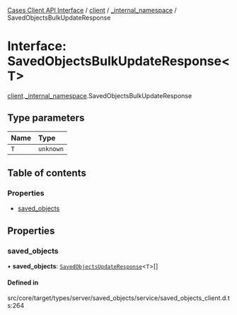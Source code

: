 [Cases Client API Interface](../README.md) / [client](../modules/client.md) / [\_internal\_namespace](../modules/client._internal_namespace.md) / SavedObjectsBulkUpdateResponse

# Interface: SavedObjectsBulkUpdateResponse<T\>

[client](../modules/client.md).[_internal_namespace](../modules/client._internal_namespace.md).SavedObjectsBulkUpdateResponse

## Type parameters

| Name | Type |
| :------ | :------ |
| `T` | `unknown` |

## Table of contents

### Properties

- [saved\_objects](client._internal_namespace.SavedObjectsBulkUpdateResponse.md#saved_objects)

## Properties

### saved\_objects

• **saved\_objects**: [`SavedObjectsUpdateResponse`](client._internal_namespace.SavedObjectsUpdateResponse.md)<`T`\>[]

#### Defined in

src/core/target/types/server/saved_objects/service/saved_objects_client.d.ts:264
